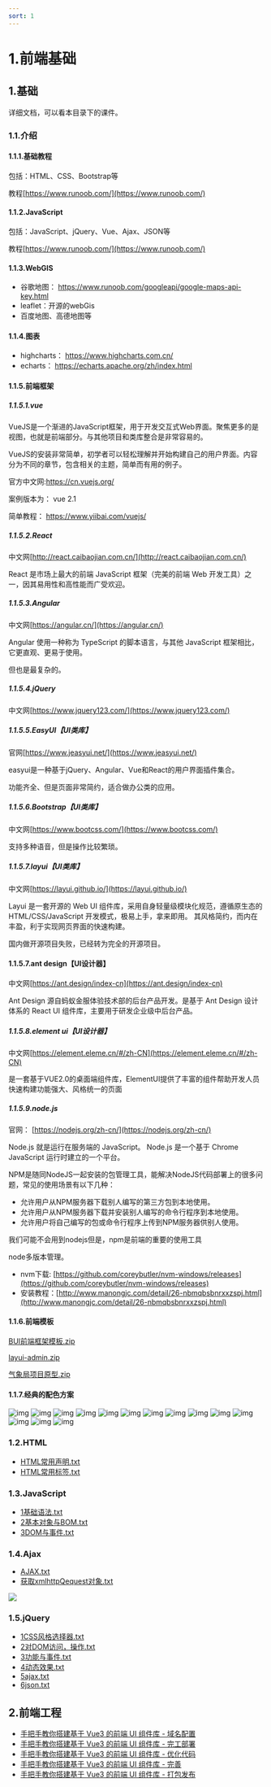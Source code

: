 ```yaml
---
sort: 1
---
```

# 1.前端基础

## 1.基础
详细文档，可以看本目录下的课件。

### 1.1.介绍

#### 1.1.1.基础教程

包括：HTML、CSS、Bootstrap等

教程[https://www.runoob.com/](https://www.runoob.com/)

#### 1.1.2.JavaScript

包括：JavaScript、jQuery、Vue、Ajax、JSON等

教程[https://www.runoob.com/](https://www.runoob.com/)

#### 1.1.3.WebGIS

- 谷歌地图： https://www.runoob.com/googleapi/google-maps-api-key.html
- leaflet：开源的webGis
- 百度地图、高德地图等

#### 1.1.4.图表

- highcharts： https://www.highcharts.com.cn/
- echarts： https://echarts.apache.org/zh/index.html


#### 1.1.5.前端框架

##### 1.1.5.1.vue

VueJS是一个渐进的JavaScript框架，用于开发交互式Web界面。聚焦更多的是视图，也就是前端部分。与其他项目和类库整合是非常容易的。

VueJS的安装非常简单，初学者可以轻松理解并开始构建自己的用户界面。内容分为不同的章节，包含相关的主题，简单而有用的例子。

官方中文网:https://cn.vuejs.org/

案例版本为： vue 2.1

简单教程： https://www.yiibai.com/vuejs/


##### 1.1.5.2.React

中文网[http://react.caibaojian.com.cn/](http://react.caibaojian.com.cn/)

React 是市场上最大的前端 JavaScript 框架（完美的前端 Web 开发工具）之一，因其易用性和高性能而广受欢迎。

##### 1.1.5.3.Angular

中文网[https://angular.cn/](https://angular.cn/)

Angular 使用一种称为 TypeScript 的脚本语言，与其他 JavaScript 框架相比，它更直观、更易于使用。

但也是最复杂的。

##### 1.1.5.4.jQuery

中文网[https://www.jquery123.com/](https://www.jquery123.com/)

##### 1.1.5.5.EasyUI【UI类库】

官网[https://www.jeasyui.net/](https://www.jeasyui.net/)

easyui是一种基于jQuery、Angular、Vue和React的用户界面插件集合。

功能齐全、但是页面非常简约，适合做办公类的应用。

##### 1.1.5.6.Bootstrap【UI类库】

中文网[https://www.bootcss.com/](https://www.bootcss.com/)

支持多种语音，但是操作比较繁琐。

##### 1.1.5.7.layui【UI类库】

中文网[https://layui.github.io/](https://layui.github.io/)

Layui 是一套开源的 Web UI 组件库，采用自身轻量级模块化规范，遵循原生态的 HTML/CSS/JavaScript 开发模式，极易上手，拿来即用。
其风格简约，而内在丰盈，利于实现网页界面的快速构建。

国内做开源项目失败，已经转为完全的开源项目。

#### 1.1.5.7.ant design【UI设计器】
中文网[https://ant.design/index-cn](https://ant.design/index-cn)

Ant Design 源自蚂蚁金服体验技术部的后台产品开发。是基于 Ant Design 设计体系的 React UI 组件库，主要用于研发企业级中后台产品。

##### 1.1.5.8.element ui【UI设计器】

中文网[https://element.eleme.cn/#/zh-CN](https://element.eleme.cn/#/zh-CN)

是一套基于VUE2.0的桌面端组件库，ElementUI提供了丰富的组件帮助开发人员快速构建功能强大、风格统一的页面

##### 1.1.5.9.node.js
官网： [https://nodejs.org/zh-cn/](https://nodejs.org/zh-cn/)

Node.js 就是运行在服务端的 JavaScript。
Node.js 是一个基于 Chrome JavaScript 运行时建立的一个平台。

NPM是随同NodeJS一起安装的包管理工具，能解决NodeJS代码部署上的很多问题，常见的使用场景有以下几种：
- 允许用户从NPM服务器下载别人编写的第三方包到本地使用。
- 允许用户从NPM服务器下载并安装别人编写的命令行程序到本地使用。
- 允许用户将自己编写的包或命令行程序上传到NPM服务器供别人使用。

我们可能不会用到nodejs但是，npm是前端的重要的使用工具

node多版本管理。
- nvm下载: [https://github.com/coreybutler/nvm-windows/releases](https://github.com/coreybutler/nvm-windows/releases)
- 安装教程：[http://www.manongjc.com/detail/26-nbmqbsbnrxxzspj.html](http://www.manongjc.com/detail/26-nbmqbsbnrxxzspj.html)


#### 1.1.6.前端模板

[BUI前端框架模板.zip](模板/BUI前端框架模板.zip)

[layui-admin.zip](模板/layui-admin.zip)

[气象局项目原型.zip](模板/气象局项目原型.zip)

#### 1.1.7.经典的配色方案
![img](img/20071226225019193.gif)
![img](img/20071226225019908.gif)
![img](img/20071226225019949.gif)
![img](img/20071226225020323.gif)
![img](img/20071226225020386.gif)
![img](img/20071226225020543.gif)
![img](img/20071226225020573.gif)
![img](img/20071226225020949.gif)
![img](img/20071226225021298.gif)
![img](img/20071226225021415.gif)
![img](img/20071226225021588.gif)
![img](img/20071226225022271.gif)
![img](img/20071226225022419.gif)
![img](img/20071226225022820.gif)

### 1.2.HTML

- [HTML常用声明.txt](课件/1.html/HTML常用声明.txt)
- [HTML常用标签.txt](课件/1.html/HTML常用标签.txt)

### 1.3.JavaScript

- [1基础语法.txt](课件/2.JavaScript/1基础语法.txt)
- [2基本对象与BOM.txt](课件/2.JavaScript/2基本对象与BOM.txt)
- [3DOM与事件.txt](课件/2.JavaScript/3DOM与事件.txt)

### 1.4.Ajax

- [AJAX.txt](课件/3.ajax/AJAX.txt)
- [获取xmlhttpQequest对象.txt](课件/3.ajax/获取xmlhttpQequest对象.txt)

![](课件/3.ajax/AJAX执行程序.jpg)

<div name="wordShowDiv" word-url="课件/./3.ajax/AJAX.docx"></div>

### 1.5.jQuery

- [1CSS风格选择器.txt](课件/4.jQuery/1CSS风格选择器.txt)
- [2对DOM访问，操作.txt](课件/4.jQuery/2对DOM访问，操作.txt)
- [3功能与事件.txt](课件/4.jQuery/3功能与事件.txt)
- [4动态效果.txt](课件/4.jQuery/4动态效果.txt)
- [5ajax.txt](课件/4.jQuery/5ajax.txt)
- [6json.txt](课件/4.jQuery/6json.txt)

## 2.前端工程

- [手把手教你搭建基于 Vue3 的前端 UI 组件库 - 域名配置](https://mp.weixin.qq.com/s/wB1Q2o12MhzkcD40NGauSg) 
- [手把手教你搭建基于 Vue3 的前端 UI 组件库 - 完工部署](https://mp.weixin.qq.com/s/Mspwx5IQRSO_8W4T6xf-mw) 
- [手把手教你搭建基于 Vue3 的前端 UI 组件库 - 优化代码](https://mp.weixin.qq.com/s/O3ubHgnmAsVjO0DgW0_baA) 
- [手把手教你搭建基于 Vue3 的前端 UI 组件库 - 完善](https://mp.weixin.qq.com/s/RNQNw3zSexgK6dLufyAJ1w) 
- [手把手教你搭建基于 Vue3 的前端 UI 组件库 - 打包发布](https://mp.weixin.qq.com/s/I6W0uCdmZFLNFkc9dxESDw) 

